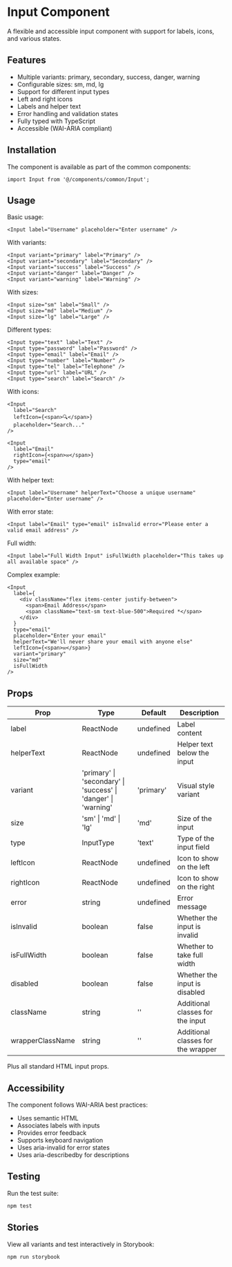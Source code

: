 # Input Component

A flexible and accessible input component with support for labels, icons, and various states.

## Features

- Multiple variants: primary, secondary, success, danger, warning
- Configurable sizes: sm, md, lg
- Support for different input types
- Left and right icons
- Labels and helper text
- Error handling and validation states
- Fully typed with TypeScript
- Accessible (WAI-ARIA compliant)

## Installation

The component is available as part of the common components:

```tsx
import Input from '@/components/common/Input';
```

## Usage

Basic usage:

```tsx
<Input label="Username" placeholder="Enter username" />
```

With variants:

```tsx
<Input variant="primary" label="Primary" />
<Input variant="secondary" label="Secondary" />
<Input variant="success" label="Success" />
<Input variant="danger" label="Danger" />
<Input variant="warning" label="Warning" />
```

With sizes:

```tsx
<Input size="sm" label="Small" />
<Input size="md" label="Medium" />
<Input size="lg" label="Large" />
```

Different types:

```tsx
<Input type="text" label="Text" />
<Input type="password" label="Password" />
<Input type="email" label="Email" />
<Input type="number" label="Number" />
<Input type="tel" label="Telephone" />
<Input type="url" label="URL" />
<Input type="search" label="Search" />
```

With icons:

```tsx
<Input
  label="Search"
  leftIcon={<span>🔍</span>}
  placeholder="Search..."
/>

<Input
  label="Email"
  rightIcon={<span>✉️</span>}
  type="email"
/>
```

With helper text:

```tsx
<Input label="Username" helperText="Choose a unique username" placeholder="Enter username" />
```

With error state:

```tsx
<Input label="Email" type="email" isInvalid error="Please enter a valid email address" />
```

Full width:

```tsx
<Input label="Full Width Input" isFullWidth placeholder="This takes up all available space" />
```

Complex example:

```tsx
<Input
  label={
    <div className="flex items-center justify-between">
      <span>Email Address</span>
      <span className="text-sm text-blue-500">Required *</span>
    </div>
  }
  type="email"
  placeholder="Enter your email"
  helperText="We'll never share your email with anyone else"
  leftIcon={<span>✉️</span>}
  variant="primary"
  size="md"
  isFullWidth
/>
```

## Props

| Prop             | Type                                                           | Default   | Description                        |
| ---------------- | -------------------------------------------------------------- | --------- | ---------------------------------- |
| label            | ReactNode                                                      | undefined | Label content                      |
| helperText       | ReactNode                                                      | undefined | Helper text below the input        |
| variant          | 'primary' \| 'secondary' \| 'success' \| 'danger' \| 'warning' | 'primary' | Visual style variant               |
| size             | 'sm' \| 'md' \| 'lg'                                           | 'md'      | Size of the input                  |
| type             | InputType                                                      | 'text'    | Type of the input field            |
| leftIcon         | ReactNode                                                      | undefined | Icon to show on the left           |
| rightIcon        | ReactNode                                                      | undefined | Icon to show on the right          |
| error            | string                                                         | undefined | Error message                      |
| isInvalid        | boolean                                                        | false     | Whether the input is invalid       |
| isFullWidth      | boolean                                                        | false     | Whether to take full width         |
| disabled         | boolean                                                        | false     | Whether the input is disabled      |
| className        | string                                                         | ''        | Additional classes for the input   |
| wrapperClassName | string                                                         | ''        | Additional classes for the wrapper |

Plus all standard HTML input props.

## Accessibility

The component follows WAI-ARIA best practices:

- Uses semantic HTML
- Associates labels with inputs
- Provides error feedback
- Supports keyboard navigation
- Uses aria-invalid for error states
- Uses aria-describedby for descriptions

## Testing

Run the test suite:

```bash
npm test
```

## Stories

View all variants and test interactively in Storybook:

```bash
npm run storybook
```
